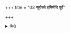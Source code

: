 +++
title = "03 सूर्यस्ते हमिमेति पूर्वं"

+++

<details><summary>थिते</summary>

सूर्यस्ते हमिमेति पूर्वं सादयति । चन्द्रमास्ते महिमेत्युत्तरम् ३
</details>
